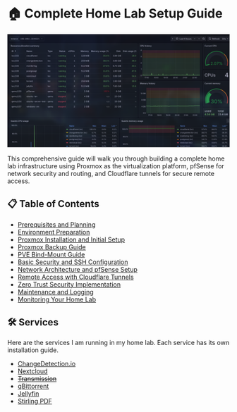 # 🏠 Complete Home Lab Setup Guide

![Home Lab](./resources/main.jpg)

This comprehensive guide will walk you through building a complete home lab infrastructure using Proxmox as the virtualization platform, pfSense for network security and routing, and Cloudflare tunnels for secure remote access.

## 📋 Table of Contents
- [Prerequisites and Planning](./prerequisites-and-planning.md)
- [Environment Preparation](./environment-preparation.md)
- [Proxmox Installation and Initial Setup](./proxmox-installation.md)
- [Proxmox Backup Guide](./proxmox-backup-guide.md)
- [PVE Bind-Mount Guide](./bind-mount.md)
- [Basic Security and SSH Configuration](./basic-security-and-ssh.md)
- [Network Architecture and pfSense Setup](./network-and-pfsense.md)
- [Remote Access with Cloudflare Tunnels](./remote-access-cloudflare.md)
- [Zero Trust Security Implementation](./zero-trust-security.md)
- [Maintenance and Logging](./maintenance-and-logging.md)
- [Monitoring Your Home Lab](./monitoring.md)

## 🛠️ Services

Here are the services I am running in my home lab. Each service has its own installation guide.

- [ChangeDetection.io](./services/changedetection-io.md)
- [Nextcloud](./services/nextcloud.md)
- ~~[Transmission](./services/transmission.md)~~
- [qBittorrent](./services/qbittorrent.md)
- [Jellyfin](./services/jellyfin.md)
- [Stirling PDF](./services/stirlingpdf.md)

